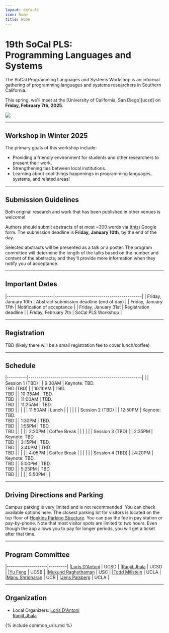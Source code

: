 ```yaml
---
layout: default
icon: home
title: Home
---
```


# 19th SoCal PLS: <br> Programming Languages and Systems

The SoCal Programming Languages and Systems Workshop is an informal gathering of
programming languages and systems researchers in Southern California.

This spring, we'll meet at the [University of California, San Diego][ucsd] on
**Friday, February 7th, 2025**.

<img src="https://www.everydaycalifornia.com/cdn/shop/articles/unnamed_be0d7cf0-c8fc-4196-b3f3-2f8cc523de71.jpg?v=1664907751&width=1400">

---

## Workshop in Winter 2025

The primary goals of this workshop include:

* Providing a friendly environment for students and other researchers to present
  their work.
* Strengthening ties between local institutions.
* Learning about cool things happenings in programming languages, systems, and related areas!

---

## Submission Guidelines

Both original research and work that has been published in other venues is welcome!

Authors should submit abstracts of at most ~300 words via ([this](https://docs.google.com/forms/d/e/1FAIpQLSf2X31DYMV4r3mbJvN0dsblQHaJ_ljmBfgc8zFcVxRX2XX1bg/viewform?pli=1)) Google form. The submission deadline is **Friday, January 10th**, by the end of the day.

Selected abstracts will be presented as a talk or a poster. The program
committee will determine the length of the talks based on the number and content
of the abstracts; and they'll provide more information when they notify you of
acceptance.

---

## Important Dates

|-----------------------|-------------------------------------------|
| Friday, January 10th  | Abstract submission deadline (end of day) |
| Friday, January 17th  | Notification of acceptance                |
| Friday, January 31st  | Registration deadline                     |
| Friday, February 7th  | SoCal PLS Workshop                        |

---

## Registration

TBD (likely there will be a small registration fee to cover lunch/coffee)

---


## Schedule

|----------|--------------------------------------------------------|
|          | Session 1 (TBD)               |
| 9:30AM   | Keynote: TBD. <br> TBD (TBD) |
| 10:10AM  | TBD. <br> TBD  |
| 10:35AM    | TBD. <br> TBD |
| 11:00AM   | TBD. <br> TBD |
| 11:25AM | TBD. <br> TBD |
|          |                                                        |
| 11:50AM  | Lunch                                                  |
|          |                                                        |
|          | Session 2 (TBD)                                   |
| 12:50PM  | Keynote: TBD. <br> TBD  |
| 1:30PM   | TBD. <br> TBD  |
| 1:55PM   | TBD. <br> TBD  |
|          |                                                        |
| 2:20PM   | Coffee Break                                           |
|          |                                                        |
|          | Session 3 (TBD)                              |
| 2:35PM   | Keynote: TBD. <br> TBD  |
| 3:15PM   | TBD. <br> TBD  |
| 3:40PM   | TBD. <br> TBD  |
|          |                                                        |
| 4:05PM   | Coffee Break                                           |
|          |                                                        |
|          | Session 4 (TBD)                              |
| 4:20PM   | Keynote: TBD. <br> TBD  |
| 5:00PM   | TBD. <br> TBD  |
| 5:25PM   | TBD. <br> TBD  |
|          |                                                        |
| 5:50PM   |                                            |


---

## Driving Directions and Parking

Campus parking is very limited and is not recommended. You can check available options here. The closest parking lot for visitors is located on the top floor of [Hopkins Parking Structure](https://www.google.com/maps/place/Hopkins+Parking/@32.8837791,-117.2419775,17z/data=!3m1!4b1!4m6!3m5!1s0x80dc06c1e6156103:0xc6690b999c002d97!8m2!3d32.8837791!4d-117.2394026!16s%2Fg%2F1jky0r__3?entry=tts). You can pay the fee in pay station or pay-by-phone. Note that most visitor spots are limited to two hours. Even though the app allows you to pay for longer periods, you will get a ticket after that time.



---

## Program Committee

|--------------------|---------|
|[Loris D'Antoni](https://cseweb.ucsd.edu/~ldantoni/)               | UCSD     |
|[Ranjit Jhala](https://ranjitjhala.github.io/) | UCSD  |
|[Yu Feng](https://fredfeng.github.io/) | UCSB  |
|[Mukund Raghothaman](https://r-mukund.github.io/) | USC |
|[Todd Millstein](http://web.cs.ucla.edu/~todd/) | UCLA  |
|[Manu Shridharan](https://manu.sridharan.net/) | UCR  |
|[Jens Palsberg](https://web.cs.ucla.edu/~palsberg/) | UCLA  |

---


## Organization

<!--* Mailing List: socal@lists.ucla.edu
  [(subscribe)](http://lists.ucla.edu/cgi-bin/mailman/listinfo/socal)
  -->  
* Local Organizers:
  [Loris D'Antoni](https://cseweb.ucsd.edu/~ldantoni/)  
[Ranjit Jhala](https://ranjitjhala.github.io/)  

{% include common_urls.md %}
